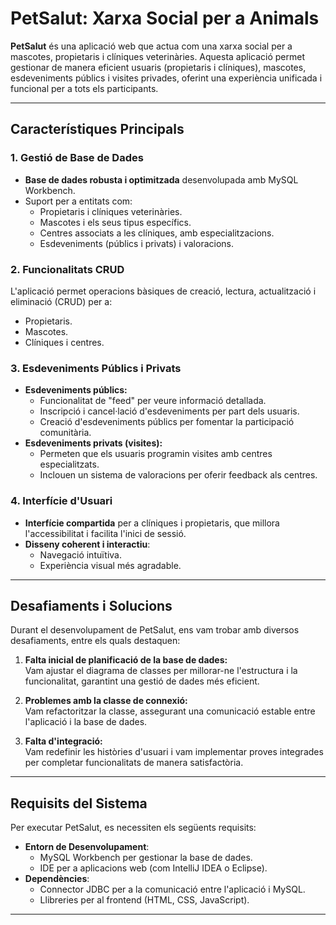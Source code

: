 # PetSalut: Xarxa Social per a Animals

**PetSalut** és una aplicació web que actua com una xarxa social per a mascotes, propietaris i clíniques veterinàries. Aquesta aplicació permet gestionar de manera eficient usuaris (propietaris i clíniques), mascotes, esdeveniments públics i visites privades, oferint una experiència unificada i funcional per a tots els participants.

---

## Característiques Principals

### 1. Gestió de Base de Dades
- **Base de dades robusta i optimitzada** desenvolupada amb MySQL Workbench.
- Suport per a entitats com:
  - Propietaris i clíniques veterinàries.
  - Mascotes i els seus tipus específics.
  - Centres associats a les clíniques, amb especialitzacions.
  - Esdeveniments (públics i privats) i valoracions.

### 2. Funcionalitats CRUD
L'aplicació permet operacions bàsiques de creació, lectura, actualització i eliminació (CRUD) per a:
- Propietaris.
- Mascotes.
- Clíniques i centres.

### 3. Esdeveniments Públics i Privats
- **Esdeveniments públics:**
  - Funcionalitat de "feed" per veure informació detallada.
  - Inscripció i cancel·lació d'esdeveniments per part dels usuaris.
  - Creació d'esdeveniments públics per fomentar la participació comunitària.
- **Esdeveniments privats (visites):**
  - Permeten que els usuaris programin visites amb centres especialitzats.
  - Inclouen un sistema de valoracions per oferir feedback als centres.

### 4. Interfície d'Usuari
- **Interfície compartida** per a clíniques i propietaris, que millora l'accessibilitat i facilita l'inici de sessió.
- **Disseny coherent i interactiu**:
  - Navegació intuïtiva.
  - Experiència visual més agradable.

---

## Desafiaments i Solucions

Durant el desenvolupament de PetSalut, ens vam trobar amb diversos desafiaments, entre els quals destaquen:
1. **Falta inicial de planificació de la base de dades:**  
   Vam ajustar el diagrama de classes per millorar-ne l'estructura i la funcionalitat, garantint una gestió de dades més eficient.
   
2. **Problemes amb la classe de connexió:**  
   Vam refactoritzar la classe, assegurant una comunicació estable entre l'aplicació i la base de dades.

3. **Falta d'integració:**  
   Vam redefinir les històries d'usuari i vam implementar proves integrades per completar funcionalitats de manera satisfactòria.

---

## Requisits del Sistema

Per executar PetSalut, es necessiten els següents requisits:
- **Entorn de Desenvolupament**:
  - MySQL Workbench per gestionar la base de dades.
  - IDE per a aplicacions web (com IntelliJ IDEA o Eclipse).
- **Dependències**:
  - Connector JDBC per a la comunicació entre l'aplicació i MySQL.
  - Llibreries per al frontend (HTML, CSS, JavaScript).

---
